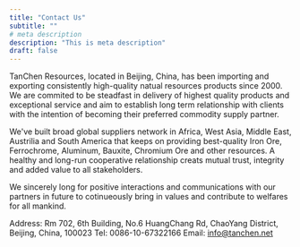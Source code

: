 ```yaml
---
title: "Contact Us"
subtitle: ""
# meta description
description: "This is meta description"
draft: false
---
```


TanChen Resources, located in Beijing, China, has been importing and exporting consistently high-quality natual resources products since 2000. We are commited to be steadfast in delivery of highest quality products and exceptional service and aim to establish long term relationship with clients with the intention of becoming their preferred commodity supply partner.

We've built broad global suppliers network in Africa, West Asia, Middle East,  Austrilia and South America that keeps on providing best-quality Iron Ore, Ferrochrome, Aluminum, Bauxite,  Chromium Ore and other resources. A healthy and long-run cooperative relationship creats mutual trust, integrity and added value to all stakeholders.

We sincerely long for positive interactions and communications with our partners in future to cotinueously bring in values and contribute to welfares for all mankind.

Address: Rm 702, 6th Building, No.6 HuangChang Rd, ChaoYang District, Beijing, China, 100023
Tel: 0086-10-67322166
Email: info@tanchen.net